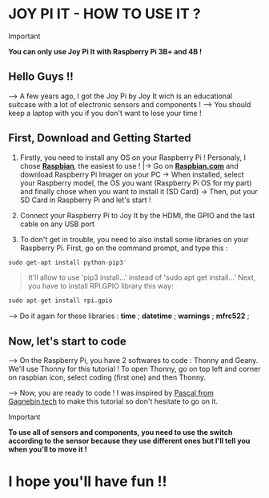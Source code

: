 # JOY PI IT - HOW TO USE IT ?

> [!IMPORTANT]
> **You can only use Joy Pi It with Raspberry Pi 3B+ and 4B !**

## Hello Guys !!

--> A few years ago, I got the Joy Pi by Joy It wich is an educational suitcase with a lot of electronic sensors and components !
--> You should keep a laptop with you if you don't want to lose your time !
        
## First, Download and Getting Started

1. Firstly, you need to install any OS on your Raspberry Pi ! Personaly, I chose [**Raspbian**](https://www.raspberrypi.com/software/), the easiest to use !
|-> Go on [**Raspbian.com**](https://www.raspberrypi.com/software/) and download Raspberry Pi Imager on your PC
        -> When installed, select your Raspberry model, the OS you want (Raspberry Pi OS for my part) and finally chose when you want to install it (SD Card)
        -> Then, put your SD Card in Raspberry Pi and let's start !

2. Connect your Raspberry Pi to Joy It by the HDMI, the GPIO and the last cable on any USB port
3. To don't get in trouble, you need to also install some libraries on your Raspberry Pi. First, go on the command prompt, and type this :
   
```python
sudo get-apt install python-pip3'
```
> It'll allow to use 'pip3 install...' instead of 'sudo apt get install...'
> Next, you have to install RPi.GPIO library this way:

```python
sudo apt-get install rpi.gpio
```

--> Do it again for these libraries : **time** ; **datetime** ; **warnings** ; **mfrc522** ;

## Now, let's start to code

--> On the Raspberry Pi, you have 2 softwares to code : Thonny and Geany. We'll use Thonny for this tutorial ! To open Thonny, go on top left and corner on raspbian 
    icon, select coding (first one) and then Thonny.

--> Now, you are ready to code ! I was inspired by [Pascal from Gagnebin.tech](https://gagnebin.tech/joy-pi/) to make this tutorial so don't hesitate to go on it.

> [!IMPORTANT]
> **To use all of sensors and components, you need to use the switch according to the sensor because they use different ones but I'll tell you when you'll to move it !**

# I hope you'll have fun !!
